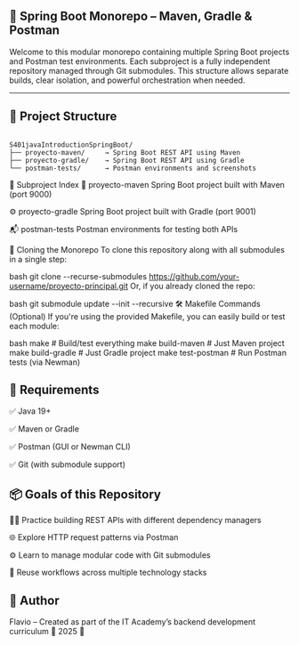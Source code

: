 ## 🧱 Spring Boot Monorepo – Maven, Gradle & Postman

Welcome to this modular monorepo containing multiple Spring Boot projects and Postman test environments. Each subproject is a fully independent repository managed through Git submodules. This structure allows separate builds, clear isolation, and powerful orchestration when needed.

---

## 📂 Project Structure

``` plaintext

S401javaIntroductionSpringBoot/
├── proyecto-maven/     → Spring Boot REST API using Maven
├── proyecto-gradle/    → Spring Boot REST API using Gradle
└── postman-tests/      → Postman environments and screenshots

```
📌 Subproject Index
🧪 proyecto-maven Spring Boot project built with Maven (port 9000)

⚙️ proyecto-gradle Spring Boot project built with Gradle (port 9001)

📬 postman-tests Postman environments for testing both APIs

🧰 Cloning the Monorepo
To clone this repository along with all submodules in a single step:

bash
git clone --recurse-submodules https://github.com/your-username/proyecto-principal.git
Or, if you already cloned the repo:

bash
git submodule update --init --recursive
🛠️ Makefile Commands (Optional)
If you're using the provided Makefile, you can easily build or test each module:

bash
make             # Build/test everything
make build-maven # Just Maven project
make build-gradle # Just Gradle project
make test-postman # Run Postman tests (via Newman)

## 🧾 Requirements

✅ Java 19+

✅ Maven or Gradle

✅ Postman (GUI or Newman CLI)

✅ Git (with submodule support)

## 📦 Goals of this Repository

👨‍🔧 Practice building REST APIs with different dependency managers

🌐 Explore HTTP request patterns via Postman

⚙️ Learn to manage modular code with Git submodules

🔁 Reuse workflows across multiple technology stacks

## 👤 Author
Flavio – Created as part of the IT Academy’s backend development curriculum 📅 2025 📘 


